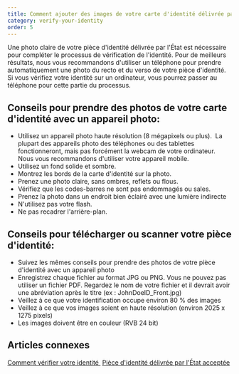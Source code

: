 ```yaml
---
title: Comment ajouter des images de votre carte d'identité délivrée par l'État
category: verify-your-identity
order: 5
---
```

Une photo claire de votre pièce d'identité délivrée par l'État est nécessaire pour compléter le processus de vérification de l'identité. Pour de meilleurs résultats, nous vous recommandons d'utiliser un téléphone pour prendre automatiquement une photo du recto et du verso de votre pièce d'identité. Si vous vérifiez votre identité sur un ordinateur, vous pourrez passer au téléphone pour cette partie du processus.

## Conseils pour prendre des photos de votre carte d'identité avec un appareil photo:

* Utilisez un appareil photo haute résolution (8 mégapixels ou plus).  La plupart des appareils photo des téléphones ou des tablettes fonctionneront, mais pas forcément la webcam de votre ordinateur. Nous vous recommandons d'utiliser votre appareil mobile.
* Utilisez un fond solide et sombre.
* Montrez les bords de la carte d'identité sur la photo.
* Prenez une photo claire, sans ombres, reflets ou flous.
* Vérifiez que les codes-barres ne sont pas endommagés ou sales.
* Prenez la photo dans un endroit bien éclairé avec une lumière indirecte 
* N'utilisez pas votre flash.
* Ne pas recadrer l'arrière-plan.

## Conseils pour télécharger ou scanner votre pièce d'identité:

* Suivez les mêmes conseils pour prendre des photos de votre pièce d'identité avec un appareil photo
* Enregistrez chaque fichier au format JPG ou PNG. Vous ne pouvez pas utiliser un fichier PDF. Regardez le nom de votre fichier et il devrait avoir une abréviation après le titre (ex : JohnDoeID_Front.jpg) 
* Veillez à ce que votre identification occupe environ 80 % des images
* Veillez à ce que vos images soient en haute résolution (environ 2025 x 1275 pixels)
* Les images doivent être en couleur (RVB 24 bit)

## Articles connexes 

[Comment vérifier votre identité ](https://login.gov/fr/help/verify-your-identity/how-to-verify-your-identity/)
[Pièce d'identité délivrée par l'État acceptée](https://login.gov/fr/help/verify-your-identity/accepted-state-issued-identification/)
